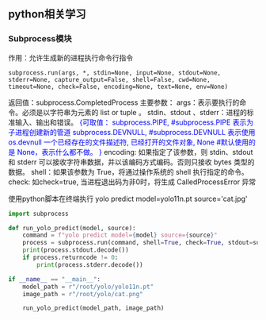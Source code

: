 ## python相关学习
### Subprocess模块
作用：允许生成新的进程执行命令行指令
```shell
subprocess.run(args, *, stdin=None, input=None, stdout=None, stderr=None, capture_output=False, shell=False, cwd=None, timeout=None, check=False, encoding=None, text=None, env=None)
```
返回值：subprocess.CompletedProcess
主要参数：
args：表示要执行的命令。必须是以字符串为元素的 list or tuple 。
stdin、stdout 、stderr：进程的标准输入、输出和错误。
<font color=Blue>
{可取值：
subprocess.PIPE,      #subprocess.PIPE 表示为子进程创建新的管道
subprocess.DEVNULL,   #subprocess.DEVNULL 表示使用 os.devnull
一个已经存在的文件描述符, 
已经打开的文件对象,
None                  #默认使用的是 None，表示什么都不做。
}
</font>
encoding: 如果指定了该参数，则 stdin、stdout 和 stderr 可以接收字符串数据，并以该编码方式编码。否则只接收 bytes 类型的数据。
shell：如果该参数为 True，将通过操作系统的 shell 执行指定的命令。
check: 如check=true, 当进程退出码为非0时，将生成 CalledProcessError 异常

使用python脚本在终端执行 <fron color=Blue>yolo predict model=yolo11n.pt source='cat.jpg'</font>
```python
import subprocess

def run_yolo_predict(model, source):
    command = f"yolo predict model={model} source={source}"
    process = subprocess.run(command, shell=True, check=True, stdout=subprocess.PIPE, stderr=subprocess.PIPE)
    print(process.stdout.decode())
    if process.returncode != 0:
        print(process.stderr.decode())

if __name__ == "__main__":
    model_path = r"/root/yolo/yolo11n.pt"  
    image_path = r"/root/yolo/cat.png"    

    run_yolo_predict(model_path, image_path)
```
